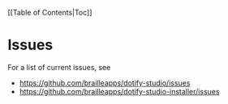 [[Table of Contents|Toc]]

# Issues #

For a list of current issues, see

  - https://github.com/brailleapps/dotify-studio/issues
  - https://github.com/brailleapps/dotify-studio-installer/issues

